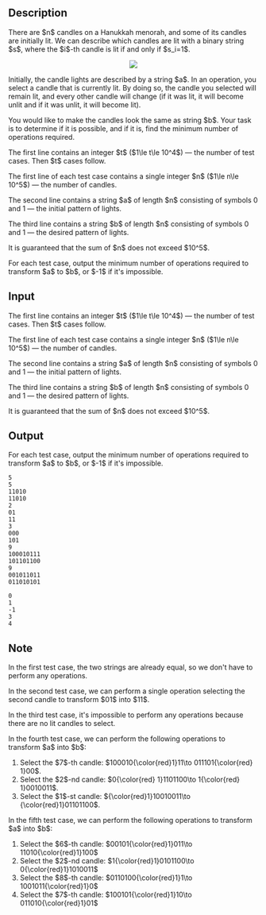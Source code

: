 ## Description

<div><p>There are $n$ candles on a Hanukkah menorah, and some of its candles are initially lit. We can describe which candles are lit with a binary string $s$, where the $i$-th candle is lit if and only if $s_i=1$.</p><center> <img class="tex-graphics" src="file://C08VtVOk.png" style="max-width: 100.0%;max-height: 100.0%;"> </center><p>Initially, the candle lights are described by a string $a$. In an operation, you select a candle that is <span class="tex-font-style-bf">currently lit</span>. By doing so, the candle you selected will remain lit, and every other candle will change (if it was lit, it will become unlit and if it was unlit, it will become lit).</p><p>You would like to make the candles look the same as string $b$. Your task is to determine if it is possible, and if it is, find the minimum number of operations required.</p></div><div class="input-specification"><p>The first line contains an integer $t$ ($1\le t\le 10^4$)&nbsp;— the number of test cases. Then $t$ cases follow.</p><p>The first line of each test case contains a single integer $n$ ($1\le n\le 10^5$)&nbsp;— the number of candles.</p><p>The second line contains a string $a$ of length $n$ consisting of symbols <span class="tex-font-style-tt">0</span> and <span class="tex-font-style-tt">1</span>&nbsp;— the initial pattern of lights.</p><p>The third line contains a string $b$ of length $n$ consisting of symbols <span class="tex-font-style-tt">0</span> and <span class="tex-font-style-tt">1</span>&nbsp;— the desired pattern of lights.</p><p>It is guaranteed that the sum of $n$ does not exceed $10^5$.</p></div><div class="output-specification"><p>For each test case, output the minimum number of operations required to transform $a$ to $b$, or $-1$ if it's impossible.</p></div>

## Input

<p>The first line contains an integer $t$ ($1\le t\le 10^4$)&nbsp;— the number of test cases. Then $t$ cases follow.</p><p>The first line of each test case contains a single integer $n$ ($1\le n\le 10^5$)&nbsp;— the number of candles.</p><p>The second line contains a string $a$ of length $n$ consisting of symbols <span class="tex-font-style-tt">0</span> and <span class="tex-font-style-tt">1</span>&nbsp;— the initial pattern of lights.</p><p>The third line contains a string $b$ of length $n$ consisting of symbols <span class="tex-font-style-tt">0</span> and <span class="tex-font-style-tt">1</span>&nbsp;— the desired pattern of lights.</p><p>It is guaranteed that the sum of $n$ does not exceed $10^5$.</p>

## Output

<p>For each test case, output the minimum number of operations required to transform $a$ to $b$, or $-1$ if it's impossible.</p>





```input1
5
5
11010
11010
2
01
11
3
000
101
9
100010111
101101100
9
001011011
011010101
```




```output1
0
1
-1
3
4
```



## Note

<p>In the first test case, the two strings are already equal, so we don't have to perform any operations.</p><p>In the second test case, we can perform a single operation selecting the second candle to transform $01$ into $11$.</p><p>In the third test case, it's impossible to perform any operations because there are no lit candles to select.</p><p>In the fourth test case, we can perform the following operations to transform $a$ into $b$: </p><ol> <li> Select the $7$-th candle: $100010{\color{red}1}11\to 011101{\color{red} 1}00$. </li><li> Select the $2$-nd candle: $0{\color{red} 1}1101100\to 1{\color{red} 1}0010011$. </li><li> Select the $1$-st candle: ${\color{red}1}10010011\to {\color{red}1}01101100$. </li></ol><p>In the fifth test case, we can perform the following operations to transform $a$ into $b$: </p><ol> <li> Select the $6$-th candle: $00101{\color{red}1}011\to 11010{\color{red}1}100$ </li><li> Select the $2$-nd candle: $1{\color{red}1}0101100\to 0{\color{red}1}1010011$ </li><li> Select the $8$-th candle: $0110100{\color{red}1}1\to 1001011{\color{red}1}0$ </li><li> Select the $7$-th candle: $100101{\color{red}1}10\to 011010{\color{red}1}01$ </li></ol>
